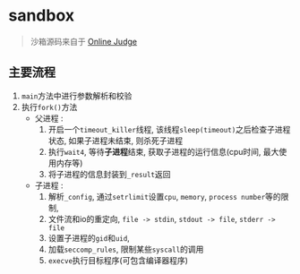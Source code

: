 # sandbox

> 沙箱源码来自于 [Online Judge](https://github.com/QingdaoU/OnlineJudge)

## 主要流程

1. `main`方法中进行参数解析和校验
2. 执行`fork()`方法
    * 父进程 :
        1. 开启一个`timeout_killer`线程, 该线程`sleep(timeout)`之后检查子进程状态, 如果子进程未结束, 则杀死子进程
        2. 执行`wait4`, 等待**子进程**结束, 获取子进程的运行信息(cpu时间, 最大使用内存等)
        3. 将子进程的信息封装到`_result`返回
    * 子进程 :
        1. 解析`_config`, 通过`setrlimit`设置`cpu`, `memory`, `process number`等的限制,
        2. 文件流和io的重定向, `file -> stdin`,  `stdout -> file`, `stderr -> file`
        3. 设置子进程的`gid`和`uid`,
        4. 加载`seccomp_rules`, 限制某些`syscall`的调用
        5. `execve`执行目标程序(可包含编译器程序)
